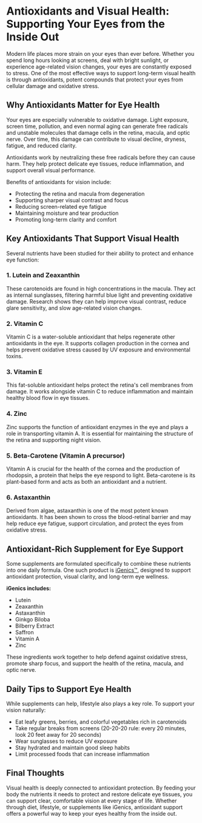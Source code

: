 # Antioxidants and Visual Health: Supporting Your Eyes from the Inside Out



Modern life places more strain on your eyes than ever before. Whether you spend long hours looking at screens, deal with bright sunlight, or experience age-related vision changes, your eyes are constantly exposed to stress. One of the most effective ways to support long-term visual health is through antioxidants, potent compounds that protect your eyes from cellular damage and oxidative stress.

## Why Antioxidants Matter for Eye Health

Your eyes are especially vulnerable to oxidative damage. Light exposure, screen time, pollution, and even normal aging can generate free radicals and unstable molecules that damage cells in the retina, macula, and optic nerve. Over time, this damage can contribute to visual decline, dryness, fatigue, and reduced clarity.

Antioxidants work by neutralizing these free radicals before they can cause harm. They help protect delicate eye tissues, reduce inflammation, and support overall visual performance.

Benefits of antioxidants for vision include:

- Protecting the retina and macula from degeneration  
- Supporting sharper visual contrast and focus  
- Reducing screen-related eye fatigue  
- Maintaining moisture and tear production  
- Promoting long-term clarity and comfort  

## Key Antioxidants That Support Visual Health

Several nutrients have been studied for their ability to protect and enhance eye function:

### 1. **Lutein and Zeaxanthin**
These carotenoids are found in high concentrations in the macula. They act as internal sunglasses, filtering harmful blue light and preventing oxidative damage. Research shows they can help improve visual contrast, reduce glare sensitivity, and slow age-related vision changes.

### 2. **Vitamin C**
Vitamin C is a water-soluble antioxidant that helps regenerate other antioxidants in the eye. It supports collagen production in the cornea and helps prevent oxidative stress caused by UV exposure and environmental toxins.

### 3. **Vitamin E**
This fat-soluble antioxidant helps protect the retina's cell membranes from damage. It works alongside vitamin C to reduce inflammation and maintain healthy blood flow in eye tissues.

### 4. **Zinc**
Zinc supports the function of antioxidant enzymes in the eye and plays a role in transporting vitamin A. It is essential for maintaining the structure of the retina and supporting night vision.

### 5. **Beta-Carotene (Vitamin A precursor)**
Vitamin A is crucial for the health of the cornea and the production of rhodopsin, a protein that helps the eye respond to light. Beta-carotene is its plant-based form and acts as both an antioxidant and a nutrient.

### 6. **Astaxanthin**
Derived from algae, astaxanthin is one of the most potent known antioxidants. It has been shown to cross the blood-retinal barrier and may help reduce eye fatigue, support circulation, and protect the eyes from oxidative stress.

## Antioxidant-Rich Supplement for Eye Support

Some supplements are formulated specifically to combine these nutrients into one daily formula. One such product is [iGenics™](https://igenicsnow.com), designed to support antioxidant protection, visual clarity, and long-term eye wellness.

**iGenics includes:**

- Lutein  
- Zeaxanthin  
- Astaxanthin  
- Ginkgo Biloba  
- Bilberry Extract  
- Saffron  
- Vitamin A  
- Zinc  

These ingredients work together to help defend against oxidative stress, promote sharp focus, and support the health of the retina, macula, and optic nerve.

## Daily Tips to Support Eye Health

While supplements can help, lifestyle also plays a key role. To support your vision naturally:

- Eat leafy greens, berries, and colorful vegetables rich in carotenoids  
- Take regular breaks from screens (20-20-20 rule: every 20 minutes, look 20 feet away for 20 seconds)  
- Wear sunglasses to reduce UV exposure  
- Stay hydrated and maintain good sleep habits  
- Limit processed foods that can increase inflammation  

## Final Thoughts

Visual health is deeply connected to antioxidant protection. By feeding your body the nutrients it needs to protect and restore delicate eye tissues, you can support clear, comfortable vision at every stage of life. Whether through diet, lifestyle, or supplements like iGenics, antioxidant support offers a powerful way to keep your eyes healthy from the inside out.
